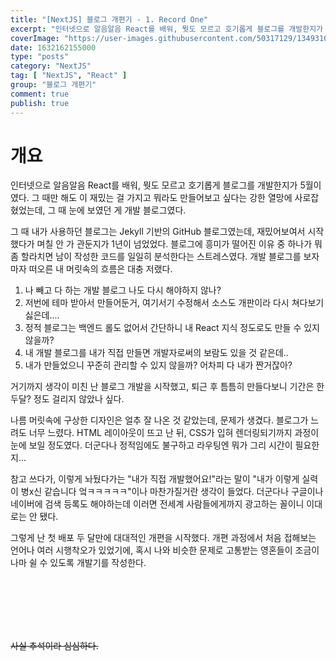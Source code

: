 ```yaml
---
title: "[NextJS] 블로그 개편기 - 1. Record One"
excerpt: "인터넷으로 알음알음 React를 배워, 뭣도 모르고 호기롭게 블로그를 개발한지가 5월이였다. 그 때만 해도 이 재밌는 걸 가지고 뭐라도 만들어보고 싶다는 강한 열망에 사로잡혔었는데, 그 때 눈에 보였던 게 개발 블로그였다. 그 때 내가 사용하던 블로그는 Jekyll 기반의 GitHub 블로그였는데, 재밌어보여서 시작했다가 며칠 안 가 관둔지가 1년이 넘었었다. 블로그에 흥미가 떨어진 이유 중 하나가 뭐 좀 할라치면 남이 작성한 코드를 일일히 분석한다는 스트레스였다. 개발 블로그를 보자마자 떠오른 내 머릿속의 흐름은 대충 저랬다."
coverImage: "https://user-images.githubusercontent.com/50317129/134931033-89954c3d-5e00-4b3b-85aa-54a1dfa29e46.png"
date: 1632162155000
type: "posts"
category: "NextJS"
tag: [ "NextJS", "React" ]
group: "블로그 개편기"
comment: true
publish: true
---
```


# 개요

인터넷으로 알음알음 <span class="lightBlue-600">React</span>를 배워, 뭣도 모르고 호기롭게 블로그를 개발한지가 5월이였다. 그 때만 해도 이 재밌는 걸 가지고 뭐라도 만들어보고 싶다는 강한 열망에 사로잡혔었는데, 그 때 눈에 보였던 게 개발 블로그였다.

그 때 내가 사용하던 블로그는 <span class="pink-600">Jekyll</span> 기반의 GitHub 블로그였는데, 재밌어보여서 시작했다가 며칠 안 가 관둔지가 1년이 넘었었다. 블로그에 흥미가 떨어진 이유 중 하나가 뭐 좀 할라치면 남이 작성한 코드를 일일히 분석한다는 스트레스였다. 개발 블로그를 보자마자 떠오른 내 머릿속의 흐름은 대충 저랬다.

1. 나 빼고 다 하는 개발 블로그 나도 다시 해야하지 않나?
2. 저번에 테마 받아서 만들어둔거, 여기서기 수정해서 소스도 개판이라 다시 쳐다보기 싫은데....
3. 정적 블로그는 백엔드 롤도 없어서 간단하니 내 React 지식 정도로도 만들 수 있지 않을까?
4. 내 개발 블로그를 내가 직접 만들면 개발자로써의 보람도 있을 것 같은데..
5. 내가 만들었으니 꾸준히 관리할 수 있지 않을까? 어차피 다 내가 짠거잖아?

거기까지 생각이 미친 난 블로그 개발을 시작했고, 퇴근 후 틈틈히 만들다보니 기간은 한 두달? 정도 걸리지 않았나 싶다.

나름 머릿속에 구상한 디자인은 얼추 잘 나온 것 같았는데, 문제가 생겼다. <span class="red-600">블로그가 느려도 너무 느렸다.</span> HTML 레이아웃이 뜨고 난 뒤, CSS가 입혀 렌더링되기까지 과정이 눈에 보일 정도였다. 더군다나 정적임에도 불구하고 라우팅엔 뭐가 그리 시간이 필요한지...

참고 쓰다가, 이렇게 놔뒀다가는 <span class="blue-500">"내가 직접 개발했어요!"</span>라는 말이 <span class="blue-500">"내가 이렇게 실력이 병x신 같습니다 엌ㅋㅋㅋㅋㅋ"</span>이나 마찬가질거란 생각이 들었다. 더군다나 구글이나 네이버에 검색 등록도 해야하는데 이러면 전세계 사람들에게까지 광고하는 꼴이니 이대로는 안 됐다.

그렇게 난 첫 배포 두 달만에 대대적인 개편을 시작했다. 개편 과정에서 처음 접해보는 언어나 여러 시행착오가 있었기에, 혹시 나와 비슷한 문제로 고통받는 영혼들이 조금이나마 쉴 수 있도록 개발기를 작성한다.

<br />
<br />
<br />
<br />
<br />

<del class="grey-500">사실 추석이라 심심하다.</del>